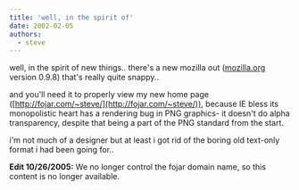 ```yaml
---
title: 'well, in the spirit of'
date: 2002-02-05
authors:
  - steve
---
```


well, in the spirit of new things.. there's a new mozilla out ([mozilla.org](http://mozilla.org/) version 0.9.8) that's really quite snappy..

and you'll need it to properly view my new home page ([http://fojar.com/~steve/](http://fojar.com/~steve/)), because IE bless its monopolistic heart has a rendering bug in PNG graphics- it doesn't do alpha transparency, despite that being a part of the PNG standard from the start.

i'm not much of a designer but at least i got rid of the boring old text-only format i had been going for..

**Edit 10/26/2005:** We no longer control the fojar domain name, so this content is no longer available.
